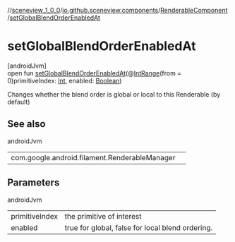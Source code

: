 //[sceneview_1_0_0](../../../index.md)/[io.github.sceneview.components](../index.md)/[RenderableComponent](index.md)/[setGlobalBlendOrderEnabledAt](set-global-blend-order-enabled-at.md)

# setGlobalBlendOrderEnabledAt

[androidJvm]\
open fun [setGlobalBlendOrderEnabledAt](set-global-blend-order-enabled-at.md)(@[IntRange](https://developer.android.com/reference/kotlin/androidx/annotation/IntRange.html)(from = 0)primitiveIndex: [Int](https://kotlinlang.org/api/latest/jvm/stdlib/kotlin/-int/index.html), enabled: [Boolean](https://kotlinlang.org/api/latest/jvm/stdlib/kotlin/-boolean/index.html))

Changes whether the blend order is global or local to this Renderable (by default)

## See also

androidJvm

| | |
|---|---|
| com.google.android.filament.RenderableManager |  |

## Parameters

androidJvm

| | |
|---|---|
| primitiveIndex | the primitive of interest |
| enabled | true for global, false for local blend ordering. |
